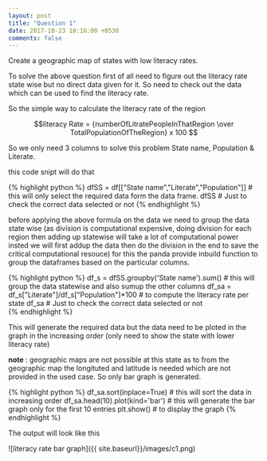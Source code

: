 ```yaml
---
layout: post
title: "Question 1"
date: 2017-10-23 18:16:00 +0530
comments: false
---
```


Create a geographic map of states with low literacy rates.

To solve the above question first of all need to figure out the literacy rate state wise but no direct data given for it. So need to check out the data which can be used to find the literacy rate.

So the simple way to calculate the literacy rate of the region

$$literacy Rate = {numberOfLitratePeopleInThatRegion \over TotalPopulationOfTheRegion} x 100 $$

So we only need 3 columns to solve this problem State name, Population & Literate.

this code snipt will do that

{% highlight python %}
dfSS = df[["State name","Literate","Population"]] # this will only select the required data form the data frame.
dfSS                                              # Just to check the correct data selected or not
{% endhighlight %}


before applying the above formula on the data we need to group the data state wise (as division is computational expensive, doing division for each region then adding up statewise will take a lot of computational power insted we will first addup the data then do the division in the end to save the critical computational resouce) for this the panda provide inbuild function to group the dataframes based on the particular columns.

{% highlight python %}
df_s = dfSS.groupby('State name').sum()           # this will group the data statewise and also sumup the other columns
df_sa =  df_s["Literate"]/df_s["Population"]*100  # to compute the literacy rate per state
df_sa                                             # Just to check the correct data selected or not  
{% endhighlight %}

This will generate the required data but the data need to be ploted in the graph in the increasing order (only need to show the state with lower literacy rate)

**note** : geographic maps are not possible at this state as to from the geographic map the longituted and latitude is needed which are not provided in the used case. So only bar graph is generated.

{% highlight python %}
df_sa.sort(inplace=True)            # this will sort the data in increasing order
df_sa.head(10).plot(kind='bar')     # this will generate the bar graph only for the first 10 entries
plt.show()                          # to display the graph
{% endhighlight %}

The output will look like this

![literacy rate bar graph]({{ site.baseurl}}/images/c1.png)
